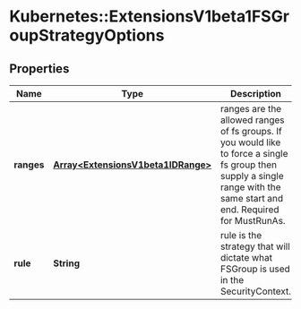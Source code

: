 # Kubernetes::ExtensionsV1beta1FSGroupStrategyOptions

## Properties
Name | Type | Description | Notes
------------ | ------------- | ------------- | -------------
**ranges** | [**Array&lt;ExtensionsV1beta1IDRange&gt;**](ExtensionsV1beta1IDRange.md) | ranges are the allowed ranges of fs groups.  If you would like to force a single fs group then supply a single range with the same start and end. Required for MustRunAs. | [optional] 
**rule** | **String** | rule is the strategy that will dictate what FSGroup is used in the SecurityContext. | [optional] 


